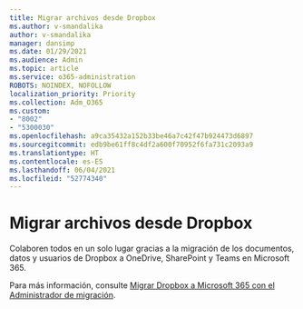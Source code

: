 ```yaml
---
title: Migrar archivos desde Dropbox
ms.author: v-smandalika
author: v-smandalika
manager: dansimp
ms.date: 01/29/2021
ms.audience: Admin
ms.topic: article
ms.service: o365-administration
ROBOTS: NOINDEX, NOFOLLOW
localization_priority: Priority
ms.collection: Adm_O365
ms.custom:
- "8002"
- "5300030"
ms.openlocfilehash: a9ca35432a152b33be46a7c42f47b924473d6897
ms.sourcegitcommit: edb9be61ff8c4df2a600f70952f6fa731c2093a9
ms.translationtype: HT
ms.contentlocale: es-ES
ms.lasthandoff: 06/04/2021
ms.locfileid: "52774340"
---
```

# <a name="migrate-files-from-dropbox"></a>Migrar archivos desde Dropbox

Colaboren todos en un solo lugar gracias a la migración de los documentos, datos y usuarios de Dropbox a OneDrive, SharePoint y Teams en Microsoft 365.

Para más información, consulte [Migrar Dropbox a Microsoft 365 con el Administrador de migración](/sharepointmigration/mm-dropbox-overview).


